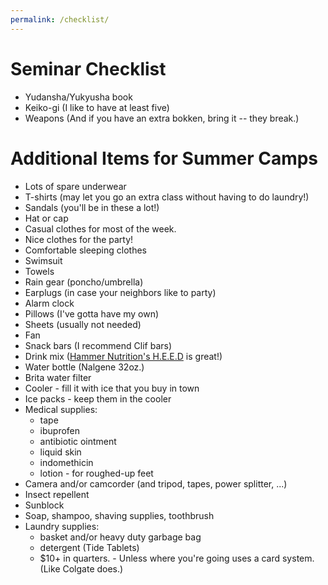 ```yaml
---
permalink: /checklist/
---
```


# Seminar Checklist

- Yudansha/Yukyusha book
- Keiko-gi (I like to have at least five)
- Weapons (And if you have an extra bokken, bring it -- they break.)

# Additional Items for Summer Camps

- Lots of spare underwear
- T-shirts (may let you go an extra class without having to do laundry!)
- Sandals (you'll be in these a lot!)
- Hat or cap
- Casual clothes for most of the week.
- Nice clothes for the party!
- Comfortable sleeping clothes
- Swimsuit
- Towels
- Rain gear (poncho/umbrella)
- Earplugs (in case your neighbors like to party)
- Alarm clock
- Pillows (I've gotta have my own)
- Sheets (usually not needed)
- Fan
- Snack bars (I recommend Clif bars)
- Drink mix
([Hammer Nutrition's H.E.E.D](http://www.hammernutrition.com/products/heed-reg-sports-drink.he.html) is great!)
- Water bottle (Nalgene 32oz.)
- Brita water filter
- Cooler - fill it with ice that you buy in town
- Ice packs - keep them in the cooler
- Medical supplies:
    - tape
    - ibuprofen
    - antibiotic ointment
    - liquid skin
    - indomethicin
    - lotion - for roughed-up feet
- Camera and/or camcorder (and tripod, tapes, power splitter, ...)
- Insect repellent
- Sunblock
- Soap, shampoo, shaving supplies, toothbrush
- Laundry supplies:
    - basket and/or heavy duty garbage bag
    - detergent (Tide Tablets)
    - $10+ in quarters. - Unless where you're going uses a card system. (Like Colgate does.)
